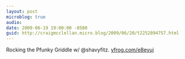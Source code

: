 ```yaml
---
layout: post
microblog: true
audio: 
date: 2009-06-19 19:00:00 -0500
guid: http://craigmcclellan.micro.blog/2009/06/20/t2252894757.html
---
```

Rocking the Pfunky Griddle w/ @shavyfitz.  [yfrog.com/e8eyuj](http://yfrog.com/e8eyuj)
